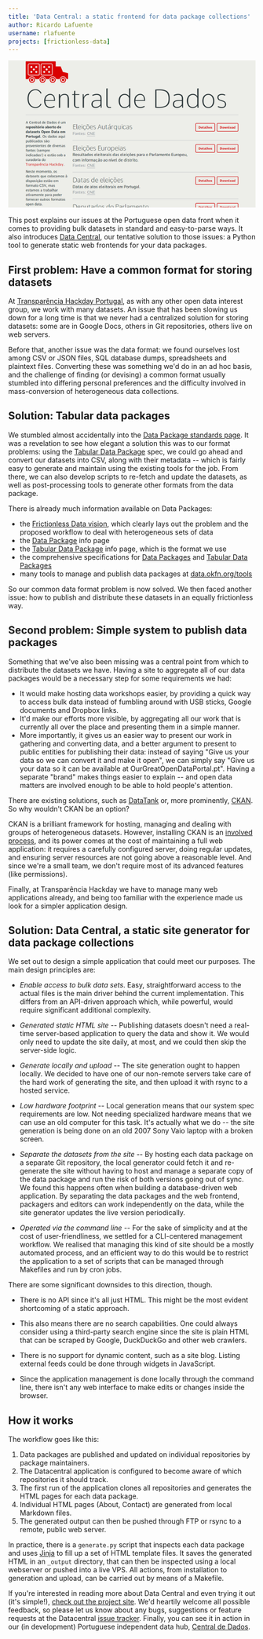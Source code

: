 ```yaml
---
title: 'Data Central: a static frontend for data package collections'
author: Ricardo Lafuente
username: rlafuente
projects: [frictionless-data]
---
```


[<img src="/img/posts/datacentral.png">](http://centraldedados.pt)

This post explains our issues at the Portuguese open data front when it
comes to providing bulk datasets in standard and easy-to-parse ways. It
also introduces [Data Central](https://github.com/centraldedados/datacentral), 
our tentative solution to those issues: a Python tool to
generate static web frontends for your data packages.


## First problem: Have a common format for storing datasets


At [Transparência Hackday Portugal][1], as with any other open data interest group,
we work with many datasets. An issue that has been slowing us down for a long
time is that we never had a centralized solution for storing datasets: some are
in Google Docs, others in Git repositories, others live on web servers. 

Before that, another issue was the data format: we found ourselves lost among
CSV or JSON files, SQL database dumps, spreadsheets and plaintext files.
Converting these was something we'd do in an ad hoc basis, and the challenge of
finding (or devising) a common format usually stumbled into differing personal
preferences and the difficulty involved in mass-conversion of heterogeneous
data collections.

## Solution: Tabular data packages

We stumbled almost accidentally into the [Data Package standards page][2]. It was a
revelation to see how elegant a solution this was to our format problems: using
the [Tabular Data Package][3] spec, we could go ahead and convert our datasets into
CSV, along with their metadata -- which is fairly easy to generate and maintain
using the existing tools for the job. From there, we can also develop scripts
to re-fetch and update the datasets, as well as post-processing tools to
generate other formats from the data package.

There is already much information available on Data Packages:

* the [Frictionless Data vision][4], which clearly lays out the problem and the
  proposed workflow to deal with heterogeneous sets of data
* the [Data Package][5] info page
* the [Tabular Data Package][6] info page, which is the format we use
* the comprehensive specifications for [Data Packages][7] and [Tabular Data Packages][8]
* many tools to manage and publish data packages at [data.okfn.org/tools][9]

So our common data format problem is now solved. We then faced another issue:
how to publish and distribute these datasets in an equally frictionless way.


## Second problem: Simple system to publish data packages

Something that we've also been missing was a central point from which to
distribute the datasets we have. Having a site to aggregate all of our data
packages would be a necessary step for some requirements we had:

* It would make hosting data workshops easier, by providing a quick way to 
  access bulk data instead of fumbling around with USB sticks, Google documents
  and Dropbox links.
* It'd make our efforts more visible, by aggregating all our work that is
  currently all over the place and presenting them in a simple manner.
* More importantly, it gives us an easier way to present our work in gathering
  and converting data, and a better argument to present to public entities for
  publishing their data: instead of saying "Give us your data so we can convert
  it and make it open", we can simply say "Give us your data so it can be
  available at OurGreatOpenDataPortal.pt". Having a separate "brand" makes
  things easier to explain -- and open data matters are involved enough to be
  able to hold people's attention.

There are existing solutions, such as [DataTank][10] or, more prominently, [CKAN][11]. So
why wouldn't CKAN be an option?

CKAN is a brilliant framework for hosting, managing and dealing with groups of
heterogeneous datasets. However, installing CKAN is an [involved process](http://docs.ckan.org/en/latest/maintaining/installing/index.html), and its
power comes at the cost of maintaining a full web application: it requires a
carefully configured server, doing regular updates, and ensuring server
resources are not going above a reasonable level. And since we're a small team,
we don't require most of its advanced features (like permissions). 

Finally, at Transparência Hackday we
have to manage many web applications already, and being too familiar with the
experience made us look for a simpler application design.


## Solution: Data Central, a static site generator for data package collections

We set out to design a simple application that could meet our purposes. The main
design principles are:

* *Enable access to bulk data sets*. Easy, straightforward access to
  the actual files is the main driver behind the current implementation. This
  differs from an API-driven approach which, while powerful, would require
  significant additional complexity.

* *Generated static HTML site* -- Publishing datasets doesn't need a real-time
  server-based application to query the data and show it. We would only need to
  update the site daily, at most, and we could then skip the server-side logic. 

* *Generate locally and upload* -- The site generation ought to happen locally.
  We decided to have one of our non-remote servers take care of the hard work of
  generating the site, and then upload it with rsync to a hosted service. 
  
* *Low hardware footprint* -- Local generation means that our system spec
  requirements are low. Not needing specialized hardware means that we can use
  an old computer for this task. It's actually what we do -- the site
  generation is being done on an old 2007 Sony Vaio laptop with a broken screen.

* *Separate the datasets from the site* -- By hosting each data package on a
  separate Git repository, the local generator could fetch it and re-generate
  the site without having to host and manage a separate copy of the data
  package and run the risk of both versions going out of sync. We found this
  happens often when building a database-driven web application. By separating
  the data packages and the web frontend, packagers and editors can work
  independently on the data, while the site generator updates the live version
  periodically.

* *Operated via the command line* -- For the sake of simplicity and at the cost
  of user-friendliness, we settled for a CLI-centered management workflow. We
  realised that managing this kind of site should be a mostly automated process,
  and an efficient way to do this would be to restrict the application to a set
  of scripts that can be managed through Makefiles and run by cron jobs.


There are some significant downsides to this direction, though.

* There is no API since it's all just HTML. This might be the most evident
  shortcoming of a static approach.

* This also means there are no search capabilities. One could always consider
  using a third-party search engine since the site is plain HTML that can be
  scraped by Google, DuckDuckGo and other web crawlers.

* There is no support for dynamic content, such as a site blog. Listing external
  feeds could be done through widgets in JavaScript.
 
* Since the application management is done locally through the command line,
  there isn't any web interface to make edits or changes inside the
  browser.

## How it works

The workflow goes like this:

  1. Data packages are published and updated on individual repositories by
     package maintainers.
  2. The Datacentral application is configured to become aware of which
     repositories it should track.
  3. The first run of the application clones all repositories and generates the
     HTML pages for each data package.
  4. Individual HTML pages (About, Contact) are generated from local Markdown
     files.
  5. The generated output can then be pushed through FTP or rsync to a remote,
     public web server.

In practice, there is a `generate.py` script that inspects each data package
and uses [Jinja][12] to fill up a set of HTML template files. It saves the generated
HTML in an `_output` directory, that can then be inspected using a local
webserver or pushed into a live VPS. All actions, from installation to generation and upload, can be carried out by means of a Makefile.

If you're interested in reading more about Data Central and even trying it out (it's simple!), [check out the project site][13]. We'd heartily welcome all possible feedback, so please let us know about any bugs, suggestions or feature requests at the Datacentral [issue tracker][14]. Finally, you can see it in action in our (in development) Portuguese independent data hub, [Central de Dados][15].


  [1]: http://transparenciahackday.org
  [2]: http://data.okfn.org/standards
  [3]: http://data.okfn.org/doc/tabular-data-package
  [4]: http://data.okfn.org/vision
  [5]: http://data.okfn.org/doc/data-package
  [6]: http://data.okfn.org/doc/tabular-data-package
  [7]: http://www.dataprotocols.org/data-packages/
  [8]: http://www.dataprotocols.org/simple-data-format/
  [9]: http://data.okfn.org/tools
  [10]: http://thedatatank.com
  [11]: http://ckan.org
  [12]: http://jinja.pocoo.org
  [13]: https://github.com/centraldedados/datacentral
  [14]: https://github.com/centraldedados/datacentral/issues
  [15]: http://centraldedados.pt
